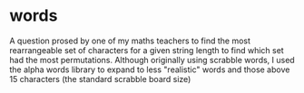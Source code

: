 # words
A question prosed by one of my maths teachers to find the most rearrangeable set of characters for a given string length to find  which set had the most permutations. Although originally using scrabble words, I used the alpha words library to expand to less "realistic" words and those above 15 characters (the standard scrabble board size)
